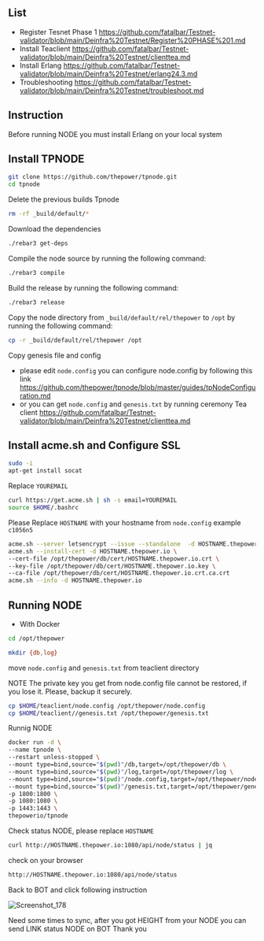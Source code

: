 ## List
* Register Tesnet Phase 1 https://github.com/fatalbar/Testnet-validator/blob/main/Deinfra%20Testnet/Register%20PHASE%201.md
* Install Teaclient https://github.com/fatalbar/Testnet-validator/blob/main/Deinfra%20Testnet/clienttea.md
* Install Erlang https://github.com/fatalbar/Testnet-validator/blob/main/Deinfra%20Testnet/erlang24.3.md
* Troubleshooting https://github.com/fatalbar/Testnet-validator/blob/main/Deinfra%20Testnet/troubleshoot.md

## Instruction
Before running NODE you must install Erlang on your local system 

## Install TPNODE 
```bash
git clone https://github.com/thepower/tpnode.git
cd tpnode
```
Delete the previous builds Tpnode
```bash
rm -rf _build/default/*
```
Download the dependencies
```bash
./rebar3 get-deps
```
Compile the node source by running the following command:
```bash
./rebar3 compile
```
Build the release by running the following command:
```bash
./rebar3 release
```
Copy the node directory from `_build/default/rel/thepower` to `/opt` by running the following command:
```bash
cp -r _build/default/rel/thepower /opt
```
Copy genesis file and config
* please edit `node.config` you can configure node.config by following this link https://github.com/thepower/tpnode/blob/master/guides/tpNodeConfiguration.md
* or you can get `node.config` and `genesis.txt` by running ceremony Tea client https://github.com/fatalbar/Testnet-validator/blob/main/Deinfra%20Testnet/clienttea.md

## Install acme.sh and Configure SSL
```bash
sudo -i
apt-get install socat
```
Replace `YOUREMAIL`
```bash
curl https://get.acme.sh | sh -s email=YOUREMAIL
source $HOME/.bashrc
```
Please Replace `HOSTNAME` with your hostname from `node.config` example `c1056n5`

```bash
acme.sh --server letsencrypt --issue --standalone  -d HOSTNAME.thepower.io
acme.sh --install-cert -d HOSTNAME.thepower.io \
--cert-file /opt/thepower/db/cert/HOSTNAME.thepower.io.crt \
--key-file /opt/thepower/db/cert/HOSTNAME.thepower.io.key \
--ca-file /opt/thepower/db/cert/HOSTNAME.thepower.io.crt.ca.crt
acme.sh --info -d HOSTNAME.thepower.io
```

## Running NODE
* With Docker
```bash
cd /opt/thepower
```
```bash
mkdir {db,log}
```
move `node.config` and `genesis.txt` from teaclient directory

NOTE
The private key you get from node.config file cannot be restored, if you lose it. Please, backup it securely.
```bash
cp $HOME/teaclient/node.config /opt/thepower/node.config
cp $HOME/teaclient//genesis.txt /opt/thepower/genesis.txt
```
Runnig NODE
```bash
docker run -d \
--name tpnode \
--restart unless-stopped \
--mount type=bind,source="$(pwd)"/db,target=/opt/thepower/db \
--mount type=bind,source="$(pwd)"/log,target=/opt/thepower/log \
--mount type=bind,source="$(pwd)"/node.config,target=/opt/thepower/node.config \
--mount type=bind,source="$(pwd)"/genesis.txt,target=/opt/thepower/genesis.txt \
-p 1800:1800 \
-p 1080:1080 \
-p 1443:1443 \
thepowerio/tpnode
```

Check status NODE, please replace `HOSTNAME`
```bash
curl http://HOSTNAME.thepower.io:1080/api/node/status | jq
```
check on your browser
```bash
http://HOSTNAME.thepower.io:1080/api/node/status
```
Back to BOT and click following instruction 

![Screenshot_178](https://user-images.githubusercontent.com/81378817/204818743-7e948eef-cdfd-4160-a160-866697821c83.jpg)

Need some times to sync, after you got HEIGHT from your NODE you can send LINK status NODE on BOT
Thank you
